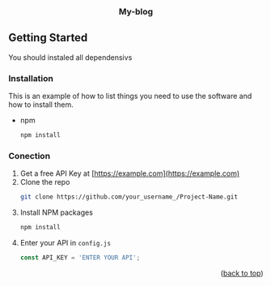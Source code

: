 
<a id="readme-top"></a>

<br />
<div align="center">
  
  <h3 align="center">My-blog</h3>
</div>

## Getting Started

You should instaled all dependensivs

### Installation

This is an example of how to list things you need to use the software and how to install them.
* npm
  ```sh
  npm install 
  ```

### Conection
1. Get a free API Key at [https://example.com](https://example.com)
2. Clone the repo
   ```sh
   git clone https://github.com/your_username_/Project-Name.git
   ```
3. Install NPM packages
   ```sh
   npm install
   ```
4. Enter your API in `config.js`
   ```js
   const API_KEY = 'ENTER YOUR API';
   ```

<p align="right">(<a href="#readme-top">back to top</a>)</p>

